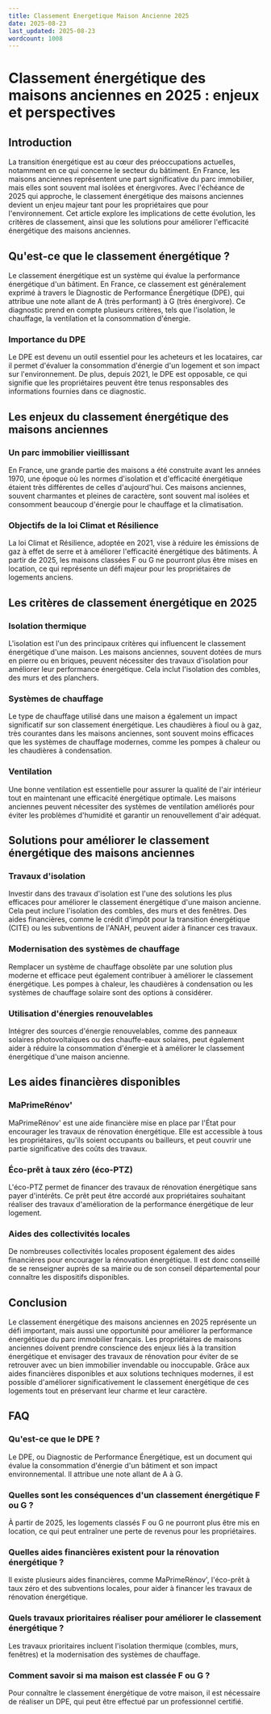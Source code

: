 ```yaml
---
title: Classement Energetique Maison Ancienne 2025
date: 2025-08-23
last_updated: 2025-08-23
wordcount: 1008
---
```


# Classement énergétique des maisons anciennes en 2025 : enjeux et perspectives

## Introduction

La transition énergétique est au cœur des préoccupations actuelles, notamment en ce qui concerne le secteur du bâtiment. En France, les maisons anciennes représentent une part significative du parc immobilier, mais elles sont souvent mal isolées et énergivores. Avec l'échéance de 2025 qui approche, le classement énergétique des maisons anciennes devient un enjeu majeur tant pour les propriétaires que pour l'environnement. Cet article explore les implications de cette évolution, les critères de classement, ainsi que les solutions pour améliorer l'efficacité énergétique des maisons anciennes.

## Qu'est-ce que le classement énergétique ?

Le classement énergétique est un système qui évalue la performance énergétique d'un bâtiment. En France, ce classement est généralement exprimé à travers le Diagnostic de Performance Énergétique (DPE), qui attribue une note allant de A (très performant) à G (très énergivore). Ce diagnostic prend en compte plusieurs critères, tels que l'isolation, le chauffage, la ventilation et la consommation d'énergie.

### Importance du DPE

Le DPE est devenu un outil essentiel pour les acheteurs et les locataires, car il permet d'évaluer la consommation d'énergie d'un logement et son impact sur l'environnement. De plus, depuis 2021, le DPE est opposable, ce qui signifie que les propriétaires peuvent être tenus responsables des informations fournies dans ce diagnostic.

## Les enjeux du classement énergétique des maisons anciennes

### Un parc immobilier vieillissant

En France, une grande partie des maisons a été construite avant les années 1970, une époque où les normes d'isolation et d'efficacité énergétique étaient très différentes de celles d'aujourd'hui. Ces maisons anciennes, souvent charmantes et pleines de caractère, sont souvent mal isolées et consomment beaucoup d'énergie pour le chauffage et la climatisation.

### Objectifs de la loi Climat et Résilience

La loi Climat et Résilience, adoptée en 2021, vise à réduire les émissions de gaz à effet de serre et à améliorer l'efficacité énergétique des bâtiments. À partir de 2025, les maisons classées F ou G ne pourront plus être mises en location, ce qui représente un défi majeur pour les propriétaires de logements anciens.

## Les critères de classement énergétique en 2025

### Isolation thermique

L'isolation est l'un des principaux critères qui influencent le classement énergétique d'une maison. Les maisons anciennes, souvent dotées de murs en pierre ou en briques, peuvent nécessiter des travaux d'isolation pour améliorer leur performance énergétique. Cela inclut l'isolation des combles, des murs et des planchers.

### Systèmes de chauffage

Le type de chauffage utilisé dans une maison a également un impact significatif sur son classement énergétique. Les chaudières à fioul ou à gaz, très courantes dans les maisons anciennes, sont souvent moins efficaces que les systèmes de chauffage modernes, comme les pompes à chaleur ou les chaudières à condensation.

### Ventilation

Une bonne ventilation est essentielle pour assurer la qualité de l'air intérieur tout en maintenant une efficacité énergétique optimale. Les maisons anciennes peuvent nécessiter des systèmes de ventilation améliorés pour éviter les problèmes d'humidité et garantir un renouvellement d'air adéquat.

## Solutions pour améliorer le classement énergétique des maisons anciennes

### Travaux d'isolation

Investir dans des travaux d'isolation est l'une des solutions les plus efficaces pour améliorer le classement énergétique d'une maison ancienne. Cela peut inclure l'isolation des combles, des murs et des fenêtres. Des aides financières, comme le crédit d'impôt pour la transition énergétique (CITE) ou les subventions de l'ANAH, peuvent aider à financer ces travaux.

### Modernisation des systèmes de chauffage

Remplacer un système de chauffage obsolète par une solution plus moderne et efficace peut également contribuer à améliorer le classement énergétique. Les pompes à chaleur, les chaudières à condensation ou les systèmes de chauffage solaire sont des options à considérer.

### Utilisation d'énergies renouvelables

Intégrer des sources d'énergie renouvelables, comme des panneaux solaires photovoltaïques ou des chauffe-eaux solaires, peut également aider à réduire la consommation d'énergie et à améliorer le classement énergétique d'une maison ancienne.

## Les aides financières disponibles

### MaPrimeRénov'

MaPrimeRénov' est une aide financière mise en place par l'État pour encourager les travaux de rénovation énergétique. Elle est accessible à tous les propriétaires, qu'ils soient occupants ou bailleurs, et peut couvrir une partie significative des coûts des travaux.

### Éco-prêt à taux zéro (éco-PTZ)

L'éco-PTZ permet de financer des travaux de rénovation énergétique sans payer d'intérêts. Ce prêt peut être accordé aux propriétaires souhaitant réaliser des travaux d'amélioration de la performance énergétique de leur logement.

### Aides des collectivités locales

De nombreuses collectivités locales proposent également des aides financières pour encourager la rénovation énergétique. Il est donc conseillé de se renseigner auprès de sa mairie ou de son conseil départemental pour connaître les dispositifs disponibles.

## Conclusion

Le classement énergétique des maisons anciennes en 2025 représente un défi important, mais aussi une opportunité pour améliorer la performance énergétique du parc immobilier français. Les propriétaires de maisons anciennes doivent prendre conscience des enjeux liés à la transition énergétique et envisager des travaux de rénovation pour éviter de se retrouver avec un bien immobilier invendable ou inoccupable. Grâce aux aides financières disponibles et aux solutions techniques modernes, il est possible d'améliorer significativement le classement énergétique de ces logements tout en préservant leur charme et leur caractère.

## FAQ

### Qu'est-ce que le DPE ?

Le DPE, ou Diagnostic de Performance Énergétique, est un document qui évalue la consommation d'énergie d'un bâtiment et son impact environnemental. Il attribue une note allant de A à G.

### Quelles sont les conséquences d'un classement énergétique F ou G ?

À partir de 2025, les logements classés F ou G ne pourront plus être mis en location, ce qui peut entraîner une perte de revenus pour les propriétaires.

### Quelles aides financières existent pour la rénovation énergétique ?

Il existe plusieurs aides financières, comme MaPrimeRénov', l'éco-prêt à taux zéro et des subventions locales, pour aider à financer les travaux de rénovation énergétique.

### Quels travaux prioritaires réaliser pour améliorer le classement énergétique ?

Les travaux prioritaires incluent l'isolation thermique (combles, murs, fenêtres) et la modernisation des systèmes de chauffage.

### Comment savoir si ma maison est classée F ou G ?

Pour connaître le classement énergétique de votre maison, il est nécessaire de réaliser un DPE, qui peut être effectué par un professionnel certifié.